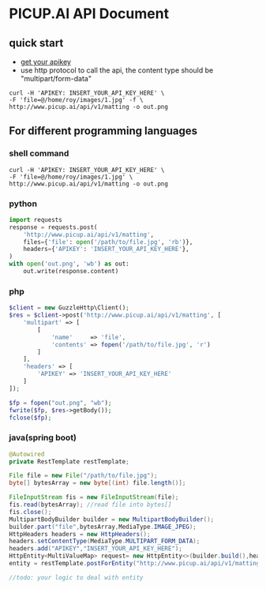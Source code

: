 # PICUP.AI API Document

## quick start

- [get your apikey](http://www.picup.ai/userCenter.html)
- use http protocol to call the api, the content type should be "multipart/form-data" 

```shell
curl -H 'APIKEY: INSERT_YOUR_API_KEY_HERE' \
-F 'file=@/home/roy/images/1.jpg' -f \
http://www.picup.ai/api/v1/matting -o out.png
```

## For different programming languages

### shell command

```shell
curl -H 'APIKEY: INSERT_YOUR_API_KEY_HERE' \
-F 'file=@/home/roy/images/1.jpg' \
http://www.picup.ai/api/v1/matting -o out.png
```

### python

```python
import requests
response = requests.post(
    'http://www.picup.ai/api/v1/matting',
    files={'file': open('/path/to/file.jpg', 'rb')},
    headers={'APIKEY': 'INSERT_YOUR_API_KEY_HERE'},
)
with open('out.png', 'wb') as out:
    out.write(response.content)
```
### php

```php
$client = new GuzzleHttp\Client();
$res = $client->post('http://www.picup.ai/api/v1/matting', [
    'multipart' => [
        [
            'name'     => 'file',
            'contents' => fopen('/path/to/file.jpg', 'r')
        ]
    ],
    'headers' => [
        'APIKEY' => 'INSERT_YOUR_API_KEY_HERE'
    ]
]);

$fp = fopen("out.png", "wb");
fwrite($fp, $res->getBody());
fclose($fp);
```

### java(spring boot)

```java
@Autowired
private RestTemplate restTemplate;

File file = new File("/path/to/file.jpg");
byte[] bytesArray = new byte[(int) file.length()];

FileInputStream fis = new FileInputStream(file);
fis.read(bytesArray); //read file into bytes[]
fis.close();
MultipartBodyBuilder builder = new MultipartBodyBuilder();
builder.part("file",bytesArray,MediaType.IMAGE_JPEG);
HttpHeaders headers = new HttpHeaders();
headers.setContentType(MediaType.MULTIPART_FORM_DATA);
headers.add("APIKEY","INSERT_YOUR_API_KEY_HERE");
HttpEntity<MultiValueMap> request= new HttpEntity<>(builder.build(),headers);
entity = restTemplate.postForEntity("http://www.picup.ai/api/v1/matting", request, Resource.class);

//todo: your logic to deal with entity

```
